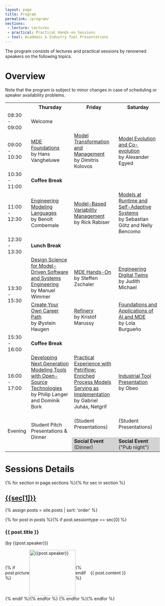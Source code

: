 ```yaml
---
layout: page
title: Program
permalink: /program/
sections:
 - lecture: Lectures
 - practical: Practical Hands-on Sessions
 - tool: Academic & Industry Tool Presentations
---
```


The program consists of lectures and practical sessions by renowned speakers on the following topics.

# Overview
Note that the program is subject to minor changes in case of scheduling or speaker availability problems.

<table class="program">
<tr>
  <th style="width:10%"></th>
  <th style="width:30%">Thursday</th>
  <th style="width:30%">Friday</th>
  <th style="width:30%">Saturday</th>
</tr>
<tr>
  <td>08:30 - 09:00</td>
  <td>Welcome</td>
  <td></td>
  <td></td>
</tr>
<tr>
<td>09:00 - 10:30</td>
<td><a href="#MDE-Foundations">MDE Foundations</a><br /><span class="author">by Hans Vangheluwe</span></td>
<td><a href="#Model-Transformation">Model Transformation and Management</a><br /><span class="author">by Dimitris Kolovos</span></td>
<td><a href="#Model-Evolution">Model Evolution and Co-evolution</a><br /><span class="author">by Alexander Egyed</span></td>
</tr>
  
<tr>
<td>10:30 - 11:00</td>
<td colspan="3"><b>Coffee Break</b></td>
</tr>
  
<tr>
<td>11:00 - 12:30</td>
<td><a href="#Engineering-Modeling-Languages">Engineering Modeling Languages</a><br /><span class="author">by Benoît Combemale</span></td>
<td><a href="#Model-Based-Variability-Management">Model-Based Variability Management</a><br /><span class="author">by Rick Rabiser</span></td>
<td><a href="#Models-At-Runtime">Models at Runtime and Self-Adaptive Systems</a><br /><span class="author">by Sebastian Götz and Nelly Bencomo</span></td>
</tr>
<tr>
<td>12:30 - 13:30</td>
<td colspan="3"><b>Lunch Break</b></td>
</tr>
<tr>
<td rowspan="2">13:30 - 15:30</td>
<td><a href="#Design-Science-for-MDE">Design Science for Model-Driven Software and Systems Engineering</a><br /><span class="author">by Manuel Wimmer</span></td>
<td><a href="#MDE-Hands-On">MDE Hands-On</a><br /><span class="author">by Steffen Zschaler</span></td>
<td><a href="#Engineering-Digital-Twins">Engineering Digital Twins</a><br /><span class="author">by Judith Michael</span></td>
</tr>
<tr>
<td><a href="#Create-Your-Career-Path">Create Your Own Career Path</a><br /><span class="author">by Øystein Haugen</span></td>
<td><a href="#Refinery">Refinery</a><br /><span class="author">by Kristóf Marussy</span></td>
<td><a href="#Foundations-And-Applications-Of-AI-and-MDE">Foundations and Applications of AI and MDE</a><br /><span class="author">by Lola Burgueño</span></td>
</tr>
<tr>
<td>15:30 - 16:00</td>
<td colspan="3"><b>Coffee Break</b></td>
</tr>
<tr>
<td>16:00 - 17:00</td>
<td><a href="#Developing-Next-Generation-Modeling-Tools">Developing Next Generation Modeling Tools with Open-Source Technologies</a><br /><span class="author">by Philip Langer and Dominik Bork</span></td>
<td><a href="#Netgrif">Practical Experience with Petriflow: Enriched Process Models Serving as Implementation</a><br /><span class="author">by Gabriel Juhás, Netgrif</span></td>
<td><a href="#Obeo">Industrial Tool Presentation</a><br /><span class="author">by Obeo</span></td>
</tr>
<tr>
<td rowspan="2">Evening</td>
<td rowspan="2"><br/>Student Pitch Presentations & Dinner<br/><br/></td>
<td><br/>(Student Presentations)<br/><br/></td>
<td><br/>(Student Presentations)<br/><br/></td>

</tr>
<tr style="background-color: lightgray;">
<td><b>Social Event</b><br/>(Dinner)</td>
<td><b>Social Event</b><br/>("Pub night")</td>
</tr>
</table>


# Sessions Details
{% for section in page.sections %}{% for sec in section %}
<h2 style="text-decoration:underline;"> {{sec[1]}} </h2>

{% assign posts = site.posts | sort: 'order' %}

{% for post in posts %}{% if post.sessiontype == sec[0] %}
  <h3 id="{{ post.permalink }}">{{ post.title }}</h3>
  <p>(by {{post.speaker}})</p>
  
  <div style="display:flex;align-items:center; justify-content: center;">
  {% if post.picture %}
  <img src="{{post.picture}}" style="height:150px;" alt="{{post.speaker}}" />
  {% endif %}
  <div style="padding:15px;width:100%;">
   {{ post.content }}
  </div>
  </div>
{% endif %}{% endfor %}
{% endfor %}{% endfor %} 




